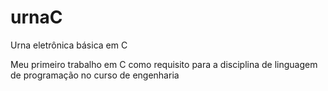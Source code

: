 # urnaC
Urna eletrônica básica em C

Meu primeiro trabalho em C como requisito para a disciplina de linguagem de programação no curso de engenharia
